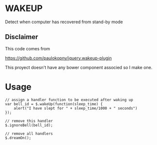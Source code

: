 # WAKEUP 

Detect when computer has recovered from stand-by mode

## Disclaimer

This code comes from 

https://github.com/paulokopny/jquery.wakeup-plugin

This proyect doesn't have any bower component associed so I make one.

Usage
=====

```
// assign a handler function to be executed after waking up
var bell_id = $.wakeUp(function(sleep_time) {
    alert("I have slept for " + sleep_time/1000 + " seconds")
});

// remove this handler
$.ignoreBell(bell_id);

// remove all handlers
$.dreamOn();

```